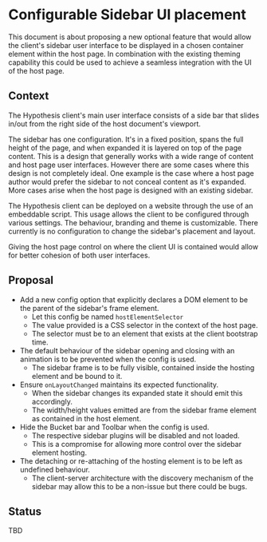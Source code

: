 # Configurable Sidebar UI placement

This document is about proposing a new optional feature that would allow the client's sidebar user interface to be displayed in a chosen container element within the host page.
In combination with the existing theming capability this could be used to achieve a seamless integration with the UI of the host page.

## Context

The Hypothesis client's main user interface consists of a side bar that slides in/out from the right side of the host document's viewport.

The sidebar has one configuration. It's in a fixed position, spans the full height of the page, and when expanded it is layered on top of the page content.
This is a design that generally works with a wide range of content and host page user interfaces.
However there are some cases where this design is not completely ideal. 
One example is the case where a host page author would prefer the sidebar to not conceal content as it's expanded.
More cases arise when the host page is designed with an existing sidebar. 

The Hypothesis client can be deployed on a website through the use of an embeddable script. This usage allows the client to be configured through various settings. 
The behaviour, branding and theme is customizable. There currently is no configuration to change the sidebar's placement and layout. 

Giving the host page control on where the client UI is contained would allow for better cohesion of both user interfaces. 

## Proposal

- Add a new config option that explicitly declares a DOM element to be the parent of the sidebar's frame element.
    - Let this config be named `hostElementSelector`
    - The value provided is a CSS selector in the context of the host page.
    - The selector must be to an element that exists at the client bootstrap time.
- The default behaviour of the sidebar opening and closing with an animation is to be prevented when the config is used.
    - The sidebar frame is to be fully visible, contained inside the hosting element and be bound to it.
- Ensure `onLayoutChanged` maintains its expected functionality.
    - When the sidebar changes its expanded state it should emit this accordingly.
    - The width/height values emitted are from the sidebar frame element as contained in the host element.
- Hide the Bucket bar and Toolbar when the config is used.
    - The respective sidebar plugins will be disabled and not loaded.
    - This is a compromise for allowing more control over the sidebar element hosting.
- The detaching or re-attaching of the hosting element is to be left as undefined behaviour.
    - The client-server architecture with the discovery mechanism of the sidebar may allow this to be a non-issue but there could be bugs.

## Status

TBD
